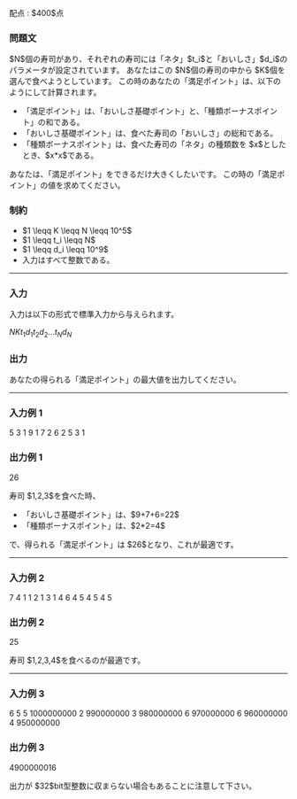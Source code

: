 
<div>

<span>

<span>

<p>
配点 : $400$点
</p>

<div>

<section>

### **問題文**

<p>
$N$個の寿司があり、それぞれの寿司には「ネタ」$t_i$と「おいしさ」$d_i$のパラメータが設定されています。
あなたはこの $N$個の寿司の中から $K$個を選んで食べようとしています。
この時のあなたの「満足ポイント」は、以下のようにして計算されます。
</p>

<ul>

<li>
「満足ポイント」は、「おいしさ基礎ポイント」と、「種類ボーナスポイント」の和である。
</li>

<li>
「おいしさ基礎ポイント」は、食べた寿司の「おいしさ」の総和である。
</li>

<li>
「種類ボーナスポイント」は、食べた寿司の「ネタ」の種類数を $x$としたとき、$x*x$である。
</li>

</ul>

<p>
あなたは、「満足ポイント」をできるだけ大きくしたいです。
この時の「満足ポイント」の値を求めてください。
</p>

</section>

</div>

<div>

<section>

### **制約**

<ul>

<li>
$1 \leqq K \leqq N  \leqq 10^5$
</li>

<li>
$1 \leqq t_i \leqq N$
</li>

<li>
$1 \leqq d_i \leqq 10^9$
</li>

<li>
入力はすべて整数である。
</li>

</ul>

</section>

</div>

---

<div>

<div>

<section>

### **入力**

<p>
入力は以下の形式で標準入力から与えられます。
</p>

<div>

$N$$K$$t_1$$d_1$$t_2$$d_2$$.$$.$$.$$t_N$$d_N$
</div>

</section>

</div>

<div>

<section>

### **出力**

<p>
あなたの得られる「満足ポイント」の最大値を出力してください。
</p>

</section>

</div>

</div>

---

<div>

<section>

### **入力例 1**

<div>

5 3
1 9
1 7
2 6
2 5
3 1

</div>

</section>

</div>

<div>

<section>

### **出力例 1**

<div>

26

</div>

<p>
寿司 $1,2,3$を食べた時、
</p>

<ul>

<li>
「おいしさ基礎ポイント」は、$9+7+6=22$
</li>

<li>
「種類ボーナスポイント」は、$2*2=4$
</li>

</ul>

<p>
で、得られる「満足ポイント」は $26$となり、これが最適です。
</p>

</section>

</div>

---

<div>

<section>

### **入力例 2**

<div>

7 4
1 1
2 1
3 1
4 6
4 5
4 5
4 5

</div>

</section>

</div>

<div>

<section>

### **出力例 2**

<div>

25

</div>

<p>
寿司 $1,2,3,4$を食べるのが最適です。
</p>

</section>

</div>

---

<div>

<section>

### **入力例 3**

<div>

6 5
5 1000000000
2 990000000
3 980000000
6 970000000
6 960000000
4 950000000

</div>

</section>

</div>

<div>

<section>

### **出力例 3**

<div>

4900000016

</div>

<p>
出力が $32$bit型整数に収まらない場合もあることに注意して下さい。
</p>

</section>

</div>

</span>

</span>

</div>
